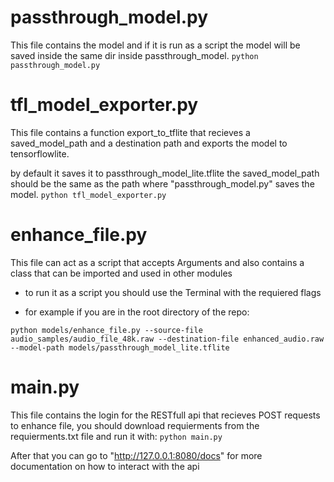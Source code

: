 # passthrough_model.py
  This file contains the model and if it is run as a script the model will be saved inside the same dir inside passthrough_model. 
     ```python passthrough_model.py```
# tfl_model_exporter.py 
  This file contains a function export_to_tflite that recieves a saved_model_path and a destination path and exports the model to tensorflowlite.
  
  by default it saves it to passthrough_model_lite.tflite the saved_model_path should be the same as the path where "passthrough_model.py" saves the model.
    ```python tfl_model_exporter.py```
# enhance_file.py 
 This file can act as a script that accepts Arguments and also contains a class that can be imported and used in other modules 
  - to run it as a script you should use the Terminal with the requiered flags
  *  for example if you are in the root directory of the repo:
  
   ```python models/enhance_file.py --source-file audio_samples/audio_file_48k.raw --destination-file enhanced_audio.raw --model-path models/passthrough_model_lite.tflite``` 
# main.py 
  This file contains the login for the RESTfull api that recieves POST requests to enhance file, you should download requierments from the requierments.txt file and run it with:
      ```python main.py```

  After that you can go to "http://127.0.0.1:8080/docs" for more documentation on how to interact with the api 

   
